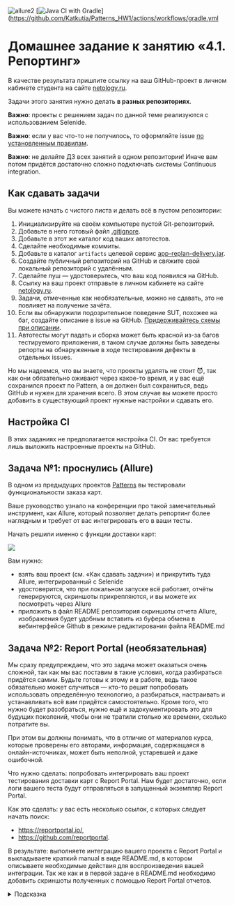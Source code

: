 ![allure2](https://github.com/user-attachments/assets/54364769-4d5e-4f48-b630-5d2ad0a73b66)
[![Java CI with Gradle](https://github.com/Katkutia/Patterns_HW1/actions/workflows/gradle.yml/badge.svg)](https://github.com/Katkutia/Patterns_HW1/actions/workflows/gradle.yml



# Домашнее задание к занятию «4.1. Репортинг»

В качестве результата пришлите ссылку на ваш GitHub-проект в личном кабинете студента на сайте [netology.ru](https://netology.ru).

Задачи этого занятия нужно делать **в разных репозиториях**.

**Важно**: проекты с решением задач по данной теме реализуются с использованием Selenide.

**Важно**: если у вас что-то не получилось, то оформляйте issue [по установленным правилам](../report-requirements.md).

**Важно**: не делайте ДЗ всех занятий в одном репозитории! Иначе вам потом придётся достаточно сложно подключать системы Continuous integration.

## Как сдавать задачи

Вы можете начать с чистого листа и делать всё в пустом репозитории:

1. Инициализируйте на своём компьютере пустой Git-репозиторий.
1. Добавьте в него готовый файл [.gitignore](../.gitignore).
1. Добавьте в этот же каталог код ваших автотестов.
1. Сделайте необходимые коммиты.
1. Добавьте в каталог `artifacts` целевой сервис [app-replan-delivery.jar](app-replan-delivery.jar).
1. Создайте публичный репозиторий на GitHub и свяжите свой локальный репозиторий с удалённым.
1. Сделайте пуш — удостоверьтесь, что ваш код появился на GitHub.
1. Ссылку на ваш проект отправьте в личном кабинете на сайте [netology.ru](https://netology.ru).
1. Задачи, отмеченные как необязательные, можно не сдавать, это не повлияет на получение зачёта.
1. Если вы обнаружили подозрительное поведение SUT, похожее на баг, создайте описание в issue на GitHub. [Придерживайтесь схемы при описании](../report-requirements.md).
1. Автотесты могут падать и сборка может быть красной из-за багов тестируемого приложения, в таком случае должны быть заведены репорты на обнаруженные в ходе тестирования дефекты в отдельных issues.    

Но мы надеемся, что вы знаете, что проекты удалять не стоит 😈, так как они обязательно оживают через какое-то время, и у вас ещё сохранился проект по Pattern, а он должен был сохраниться, ведь GitHub и нужен для хранения всего. В этом случае вы можете просто добавить в существующий проект нужные настройки и сдавать его.

## Настройка CI
    
В этих заданиях не предполагается настройка CI. От вас требуется лишь выложить настроенные проекты на GitHub.

## Задача №1: проснулись (Allure)

В одном из предыдущих проектов [Patterns](https://github.com/netology-code/aqa-homeworks/tree/master/patterns) вы тестировали функциональности заказа карт.

Ваше руководство узнало на конференции про такой замечательный инструмент, как Allure, который позволяет делать репортинг более наглядным и требует от вас интегрировать его в ваши тесты.

Начать решили именно с функции доставки карт:

![](pic/order.png)

Вам нужно:   
* взять ваш проект (см. «Как сдавать задачи») и прикрутить туда Allure, интегрированный с Selenide 
* удостоверится, что при локальном запуске всё работает, отчёты генерируются, скриншоты прикрепляются, и вы можете их посмотреть через Allure 
* приложить в файл README репозитория скриншоты отчета Allure, изображения будет удобным вставить из буфера обмена в вебинтерфейсе Github в режиме редактирования файла README.md

## Задача №2: Report Portal (необязательная)

Мы сразу предупреждаем, что это задача может оказаться очень сложной, так как мы вас поставим в такие условия, когда разбираться придётся самим. Будьте готовы к этому и в работе, ведь такое обязательно может случиться — кто-то решит попробовать использовать определённую технологию, а разбираться, настраивать и устанавливать всё вам придётся самостоятельно. Кроме того, что нужно будет разобраться, нужно ещё и задокументировать это для будущих поколений, чтобы они не тратили столько же времени, сколько потратите вы.

При этом вы должны понимать, что в отличие от материалов курса, которые проверены его авторами, информация, содержащаяся в онлайн-источниках, может быть неполной, устаревшей и даже ошибочной.

Что нужно сделать: попробовать интегрировать ваш проект тестирования доставки карт с Report Portal. Нам будет достаточно, если логи вашего теста будут отправляться в запущенный экземпляр Report Portal.

Как это сделать: у вас есть несколько ссылок, с которых следует начать поиск:
* https://reportportal.io/,
* https://github.com/reportportal.

В результате: выполняете интеграцию вашего проекта с Report Portal и выкладываете краткий manual в виде README.md, в котором описываете необходимые действия для воспроизведения вашей интеграции. Так же как и в первой задаче в README.md необходимо добавить скриншоты полученных с помощью Report Portal отчетов.     

<details>
   <summary>Подсказка</summary>

   1. Достаточно часто разработчики решений предоставляют готовые Docker-файлы и даже docker-compose.yml, для того чтобы вы могли быстро развернуть сервис и попробовать его в действии. 
   1. Часто такое бывает, что в официальном репозитории на GitHub выкладываются примеры интеграции. Возможно, стоит посмотреть там информацию о стеке используемых вами технологий, как минимум JUnit5.
</details>


